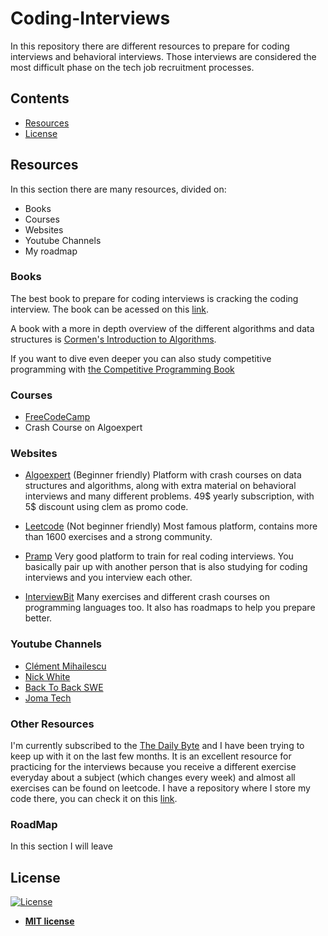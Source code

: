 # Coding-Interviews
In this repository there are different resources to prepare for coding interviews and behavioral interviews. Those interviews are considered the most difficult phase on the tech job recruitment processes.


## Contents
- [Resources](#Resources)
- [License](#License)

## Resources
In this section there are many resources, divided on:

* Books
* Courses
* Websites
* Youtube Channels
* My roadmap

### Books

The best book to prepare for coding interviews is cracking the coding interview. The book can be acessed on this [link](https://cin.ufpe.br/~fbma/Crack/Cracking%20the%20Coding%20Interview%20189%20Programming%20Questions%20and%20Solutions.pdf).

A book with a more in depth overview of the different algorithms and data structures is [Cormen's Introduction to Algorithms](https://www.amazon.com/Introduction-Algorithms-3rd-MIT-Press/dp/0262033844).

If you want to dive even deeper you can also study competitive programming with [the Competitive Programming Book](https://cpbook.net/)

### Courses

* [FreeCodeCamp](https://www.youtube.com/watch?v=8hly31xKli0)
* Crash Course on Algoexpert

### Websites

* [Algoexpert](https://www.algoexpert.io/) (Beginner friendly)
  Platform with crash courses on data structures and algorithms, along with extra material on behavioral interviews and many different problems. 49$ yearly subscription, with 5$ discount using clem as promo code.

* [Leetcode](https://leetcode.com/) (Not beginner friendly)
  Most famous platform, contains more than 1600 exercises and a strong community.

* [Pramp](https://www.pramp.com/#/)
  Very good platform to train for real coding interviews. You basically pair up with another person that is also studying for coding interviews and you interview each other.
  
* [InterviewBit](https://www.interviewbit.com/)
  Many exercises and different crash courses on programming languages too. It also has roadmaps to help you prepare better.
 
### Youtube Channels

* [Clément Mihailescu](https://www.youtube.com/channel/UCaO6VoaYJv4kS-TQO_M-N_g)
* [Nick White](https://www.youtube.com/channel/UC1fLEeYICmo3O9cUsqIi7HA)
* [Back To Back SWE](https://www.youtube.com/channel/UCmJz2DV1a3yfgrR7GqRtUUA)
* [Joma Tech](https://www.youtube.com/channel/UCV0qA-eDDICsRR9rPcnG7tw)

### Other Resources

I'm currently subscribed to the [The Daily Byte](https://thedailybyte.dev/) and I have been trying to keep up with it on the last few months. It is an excellent resource for practicing for the interviews because you receive a different exercise everyday about a subject (which changes every week) and almost all exercises can be found on leetcode. I have a repository where I store my code there, you can check it on this [link](https://github.com/ItamarRocha/DailyByte).

### RoadMap

In this section I will leave 


## License

[![License](http://img.shields.io/:license-mit-blue.svg?style=flat-square)](http://badges.mit-license.org)

- **[MIT license](http://opensource.org/licenses/mit-license.php)**
